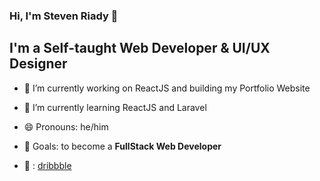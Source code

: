 ### Hi, I'm Steven Riady 👋

## I'm a Self-taught Web Developer & UI/UX Designer

- 🔭 I’m currently working on ReactJS and building my Portfolio Website
- 🌱 I’m currently learning ReactJS and Laravel
- 😄 Pronouns: he/him
- 🎯 Goals: to become a **FullStack Web Developer**

- 🏀 : [dribbble][dribbble]

[dribbble]: https://dribbble.com/SteveRiady

<!--
**riadysteve/riadysteve** is a ✨ _special_ ✨ repository because its `README.md` (this file) appears on your GitHub profile.

Here are some ideas to get you started:

- 🔭 I’m currently working on ...
- 🌱 I’m currently learning ...
- 👯 I’m looking to collaborate on ...
- 🤔 I’m looking for help with ...
- 💬 Ask me about ...
- 📫 How to reach me: ...
- 😄 Pronouns: ...
- ⚡ Fun fact: ...
-->

